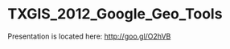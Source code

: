 TXGIS_2012_Google_Geo_Tools
===========================

Presentation is located here: http://goo.gl/O2hVB